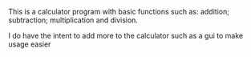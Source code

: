 This is a calculator program with basic functions such as: addition; subtraction; multiplication and division.

I do have the intent to add more to the calculator such as a gui to make usage easier
